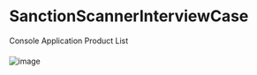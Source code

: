 # SanctionScannerInterviewCase
Console Application Product List 

####
![image](https://user-images.githubusercontent.com/77584301/182129493-40641144-5ee1-453e-bb2b-0f8e59f3d9c1.png)

